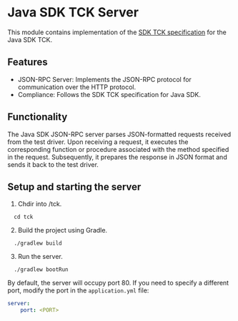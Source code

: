 # Java SDK TCK Server

This module contains implementation of the [SDK TCK specification](https://github.com/hashgraph/hedera-sdk-tck/) for the Java SDK TCK.

## Features

- JSON-RPC Server: Implements the JSON-RPC protocol for communication over the HTTP protocol.
- Compliance: Follows the SDK TCK specification for Java SDK.

## Functionality

The Java SDK JSON-RPC server parses JSON-formatted requests received from the test driver. Upon receiving a request, it executes the corresponding function or procedure associated with the method specified in the request. Subsequently, it prepares the response in JSON format and sends it back to the test driver.

## Setup and starting the server

1. Chdir into /tck.
```shell
  cd tck
```
2. Build the project using Gradle.
```shell
  ./gradlew build
```
3. Run the server.
```shell
  ./gradlew bootRun
```

By default, the server will occupy port 80. If you need to specify a different port, modify the port in the `application.yml` file:
``` yaml
server:
    port: <PORT>
```
